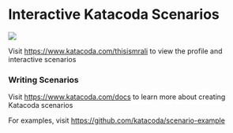 # Interactive Katacoda Scenarios

[![](http://shields.katacoda.com/katacoda/thisismrali/count.svg)](https://www.katacoda.com/thisismrali "Get your profile on Katacoda.com")

Visit https://www.katacoda.com/thisismrali to view the profile and interactive scenarios

### Writing Scenarios
Visit https://www.katacoda.com/docs to learn more about creating Katacoda scenarios

For examples, visit https://github.com/katacoda/scenario-example
